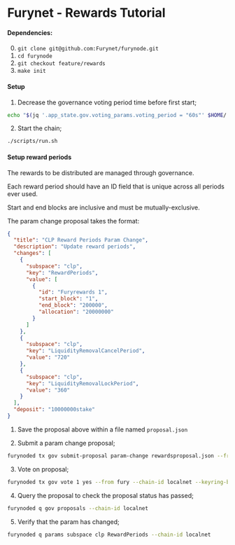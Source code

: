 # Furynet - Rewards Tutorial

#### Dependencies:

0. `git clone git@github.com:Furynet/furynode.git`
1. `cd furynode`
2. `git checkout feature/rewards`
3. `make init`

#### Setup

1. Decrease the governance voting period time before first start;
```bash
echo "$(jq '.app_state.gov.voting_params.voting_period = "60s"' $HOME/.furynoded/config/genesis.json)" > $HOME/.furynoded/config/genesis.json
```

2. Start the chain;
```bash
./scripts/run.sh
```

#### Setup reward periods

The rewards to be distributed are managed through governance.

Each reward period should have an ID field that is unique across all periods ever used.

Start and end blocks are inclusive and must be mutually-exclusive.

The param change proposal takes the format:

```json
{
  "title": "CLP Reward Periods Param Change",
  "description": "Update reward periods",
  "changes": [
    {
      "subspace": "clp",
      "key": "RewardPeriods",
      "value": [
        {
          "id": "Furyrewards 1",
          "start_block": "1",
          "end_block": "200000",
          "allocation": "20000000"
        }
      ]
    },
    {
      "subspace": "clp",
      "key": "LiquidityRemovalCancelPeriod",
      "value": "720"
    },
    {
      "subspace": "clp",
      "key": "LiquidityRemovalLockPeriod",
      "value": "360"
    }
  ],
  "deposit": "10000000stake"
}
```

1. Save the proposal above within a file named `proposal.json`

2. Submit a param change proposal;
```bash
furynoded tx gov submit-proposal param-change rewardsproposal.json --from fury --keyring-backend test --chain-id localnet -y
```

3. Vote on proposal;
```bash
furynoded tx gov vote 1 yes --from fury --chain-id localnet --keyring-backend test -y
```

4. Query the proposal to check the proposal status has passed;
```bash
furynoded q gov proposals --chain-id localnet
```

5. Verify that the param has changed;
```bash
furynoded q params subspace clp RewardPeriods --chain-id localnet
```